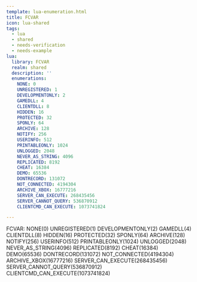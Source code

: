 ```yaml
---
template: lua-enumeration.html
title: FCVAR
icon: lua-shared
tags:
  - lua
  - shared
  - needs-verification
  - needs-example
lua:
  library: FCVAR
  realm: shared
  description: ''
  enumerations:
    NONE: 0
    UNREGISTERED: 1
    DEVELOPMENTONLY: 2
    GAMEDLL: 4
    CLIENTDLL: 8
    HIDDEN: 16
    PROTECTED: 32
    SPONLY: 64
    ARCHIVE: 128
    NOTIFY: 256
    USERINFO: 512
    PRINTABLEONLY: 1024
    UNLOGGED: 2048
    NEVER_AS_STRING: 4096
    REPLICATED: 8192
    CHEAT: 16384
    DEMO: 65536
    DONTRECORD: 131072
    NOT_CONNECTED: 4194304
    ARCHIVE_XBOX: 16777216
    SERVER_CAN_EXECUTE: 268435456
    SERVER_CANNOT_QUERY: 536870912
    CLIENTCMD_CAN_EXECUTE: 1073741824

---
```


<div class="lua__search__keywords">
FCVAR: NONE(0) UNREGISTERED(1) DEVELOPMENTONLY(2) GAMEDLL(4) CLIENTDLL(8) HIDDEN(16) PROTECTED(32) SPONLY(64) ARCHIVE(128) NOTIFY(256) USERINFO(512) PRINTABLEONLY(1024) UNLOGGED(2048) NEVER_AS_STRING(4096) REPLICATED(8192) CHEAT(16384) DEMO(65536) DONTRECORD(131072) NOT_CONNECTED(4194304) ARCHIVE_XBOX(16777216) SERVER_CAN_EXECUTE(268435456) SERVER_CANNOT_QUERY(536870912) CLIENTCMD_CAN_EXECUTE(1073741824)
</div>
